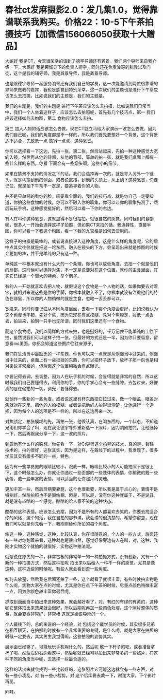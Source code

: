 # 春社ct发麻摄影2.0：发几集1.0，觉得靠谱联系我购买。价格22：10-5下午茶拍摄技巧【加微信156066050获取十大赠品】

大家好 我是CT，今天很荣幸的请到了德宇导师还有龚景，我们两个导师来自我介绍一下，大家好 我是荣城县下的负责人德宇，同时还在负责浪哥的私教以及门徒，这个是我的辅导师，我是龚景导师，我是龚景导师。

也是跟德宇导师一起服务浪哥还有我们自己的学员，这一次能邀请到两位很靠谱的导师来做我的嘉宾，我也是感觉到特别荣幸，这一次我们的主题也是进行下午茶应该怎么去拍摄，比如说我们的主题是，我们的主题是。

我们的主题是，我们的主题是 进行下午茶应该怎么去拍摄，比如说我们日常当中，我们一个人坐着这样子，应该怎么去拍照呢，首先有几个技巧点，第一 我们应该选择如何去构图，第二 食物应该怎么去拍。

第三 加入人物的话应该怎么去做，现在CT就立马给大家演示一波怎么去做，因为我们自己呢，我们的角度都是不一样的，所以我们首先要想好一个背景，这个背景适不适合，先放低一点 放斜一点点，这种感觉。

你可以选择看一下这边，先拍一张，第二张，然后站起来，先拍一种这种感觉大宽的入镜，然后再从他的背部，从他的背部，简单的拍一张，就是我们桌面上都有一些什么样的东西，你看 下面会有一些烟头啊，这些小的细节。

如果在情景不支持的情况之下的话，我们会选择再一次的，就是导入另外一个镜头，就是切换到他的侧面，或者说直接，到他的头顶上，从上到下这种感觉，你要记住，就是拍下午茶不一定是，要追寻着你的人物。

并不是只单纯的看你的脸，需要看全面的，我们的技巧点，就是你自己一定要知道，你拍这些食物的时候，你可以不融入你的聊集，你可以让你的聊集先测了，然后玩玩手机，这种感觉挺好的，然后可以看一下你的右边。

有人在叫你这种感觉，这就显得不是很摆拍，就很自然的感觉，同时我们的食物呢，很多人一开始会选择这样子拍摄，但如果CT来拍的话，我选择性，直接半图，你可以看一下我这个构图，看一下我的九宫格是如何去使用的。

这样子的拍摄是最棒的，或者说直接进入这种角度，这是什么样的角度呢，它的居中点其实往往就是把这一坨东西，融入在镜头的下方，会呈现出来就是修图的时候会更加的棒，并不是单纯的只有这一种。

单纯这一种根本就没有什么大的一个条理，你也可以放低角度，去拍一个就是他们的局部，这时候可以选择对焦，不一定是说要对在这个位置，就你的主食里面，其实它已经是一个很大的特色，举个例子。

有的人一开始就喜欢去把人物，就假设这个食物是一个人物的话，如果你要去对着它，就相对来说这些是你的手脚，你根本就融入不了，你根本就没有注重他们的特色在哪里，所以你的人物稍微的就是主食，忽略一丢丢都可以。

宽进来，同时你要记住从不同角度里面，去看一下哪个角度会更好，比如说我认为这个角度也不错，先对个焦，因为它现在有点模糊，先对个焦锁定，拉低一点丢丢，拍进来，拍到一只手也无所谓，同时我们这里还有一个食物。

而这个食物呢，我们以同样的方式来拍，也是挺好的，千万记住不能单纯的上往下拍，虽然说我们可以这样子拍一张，但最好的方式还是一半，因为你只要留意，留意看ins里面，你都会知道这些图片往往来源于。

我们在生活当中最缺乏的一样东西，你也可以来一点就是从侧面当中过来的，侧面当中过来的，桌面上有一些抵挡的东西，你可以把杯子放下，放杯子那一刻也是相对来说非常棒的，但后面这个位置稍微会有点曝光。

你要记得去调，去调整，因为人在玩手机的时候，会显得就是非常的自然，所以这时候我们自己要懂得去，利用你的手，你的手掌心会有一些缝隙，去包过来，好像真的是在偷拍的一切，调光，要懂得去。

就创作一些新的一些角度，或者说这里有杯东西把它拉过来，做一个眼盖，眼盖对焦就对在这里，把他的人拍模糊，或者说把他的人拍得很清楚，让他进行一个选择，因为每个人的选项是不一样的，所以在这边再来一次。

对焦锁定，拍张模糊的先，再拍一张，他很认真，在喝东西的，一个状态，不知道兄弟们你学会了吗，现在我让德宇导师重新选一下照片，因为刚刚拍完，让他选择一下，然后再跟我分享一下，这一波的照片。

到底他有什么样的感想，你先看一下，对Ct导师这个拍照的技术，真的是，锁建技术的，拍的很好，这张其实，因为是这样，在戴线下的过程中，我发现了，很多学员其实有很多不同的一些，特色。

因为有一些学员他的眼睛比较小，跟我一样，眼睛比较小的人可能拍照不是很上下，这个时候怎么办，你就让你通过一些面部的一些肢体的表情，你稍微的戴一些表情，戴一些丰富的表情，可以适当的让你照片的灵魂。

更加丰富一些，然后后期要靠屁，这个也很重要，所以我是属于点心的，表情不是特别好，然后拍照也不是很像相，但是，可以屁，没有你这种就属于，不是说丑，就是说有点酷的一个感觉，酷酷的给人家不笑的这种状态。

酷酷的这种表情，应该怎么去摆，因为不是所有的人都喜欢去笑的，你要去找适合你的风格，这个的话，我在自拍的那节课，我会讲的很清楚的，希望你留意，现在我们可以就是你先看一下，我刚刚给你所拍的每个角度。

像这一种，这种感觉，这种，比较认真，你在很随意的，个人的一些方式，后面还有一些对你划着来看，这种就也是很自然，感觉好像旁边有人在叫，对，这种，我刚才实物这个就拍的就很好，实物这种拍法呢。

就是说在原先的一种，非常古板的非常单一的一种拍摄方式，没有创新，又有一个新的一种拍摄方式，然后这种拍呢 拍出来以后给人一种不一样的感觉，尤其是像这种，这种近些的时候呢，有些人就会看到歪一些角度。

如何去放歪，然后我在后面还拍了一些，这个就看了就很丰富，有些时候拍实物是什么呢，实物大家在点的时候，尤其是你在点下午茶的时候，尽量点颜色稍微丰富一点，因为你颜色越丰富你最后呢。

抓取到画面当中拍出来这种效果，就会越好看了，对，有红的有绿的有黄的，这种呢它整体拍出来效果就会很好，所以后期呢再加一些颜色处理，这个照片整体的质量，就会变得非常好，非常棒 这就是德语导师的一个。

个人戴线下的，总的来说的一个经验，对 包括这个戴学员的时候，其实很多兄弟在相互聊天，在拍照的时候有一个非常重要的关键，是什么呢，就是大家在拍照的时候一定要去，其实男生我觉得啊，这些拍照的姿势其实。

展示面已经够了，可能玩玩手机啊什么的，然后呢 敷一下杯子的吧，或者准备拿杯子喝，然后左边右边看这种，然后呢就已经可以拍出来非常多的一些照片，在这种不同的角度当中呢，去选择一些最合适的。

这样的话出来就会找到一些比较好的，这张照片它可能这边就会有一些东西，对 有一些小凌乱，对 有一些小裁剪，对 这个后续要去裁一下，谢谢大家，下个影片再见。

拜拜。